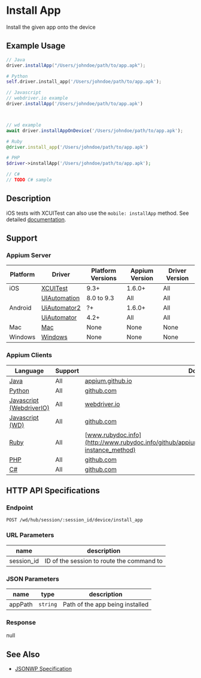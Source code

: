 # Install App

Install the given app onto the device

## Example Usage

```java
// Java
driver.installApp("/Users/johndoe/path/to/app.apk");

```

```python
# Python
self.driver.install_app('/Users/johndoe/path/to/app.apk');

```

```javascript
// Javascript
// webdriver.io example
driver.installApp('/Users/johndoe/path/to/app.apk')



// wd example
await driver.installAppOnDevice('/Users/johndoe/path/to/app.apk');

```

```ruby
# Ruby
@driver.install_app('/Users/johndoe/path/to/app.apk')

```

```php
# PHP
$driver->installApp('/Users/johndoe/path/to/app.apk');

```

```csharp
// C#
// TODO C# sample

```

## Description

iOS tests with XCUITest can also use the `mobile: installApp` method. See detailed [documentation](/docs/en/writing-running-appium/ios/ios-xctest-mobile-apps-management.md#mobile-installapp).

## Support

### Appium Server

| Platform | Driver                                                   | Platform Versions | Appium Version | Driver Version |
| -------- | -------------------------------------------------------- | ----------------- | -------------- | -------------- |
| iOS      | [XCUITest](/docs/en/drivers/ios-xcuitest.md)             | 9.3+              | 1.6.0+         | All            |
|          | [UIAutomation](/docs/en/drivers/ios-uiautomation.md)     | 8.0 to 9.3        | All            | All            |
| Android  | [UiAutomator2](/docs/en/drivers/android-uiautomator2.md) | ?+                | 1.6.0+         | All            |
|          | [UiAutomator](/docs/en/drivers/android-uiautomator.md)   | 4.2+              | All            | All            |
| Mac      | [Mac](/docs/en/drivers/mac.md)                           | None              | None           | None           |
| Windows  | [Windows](/docs/en/drivers/windows.md)                   | None              | None           | None           |

### Appium Clients

| Language                                                             | Support | Documentation                                                                                                                     |
| -------------------------------------------------------------------- | ------- | --------------------------------------------------------------------------------------------------------------------------------- |
| [Java](https://github.com/appium/java-client/releases/latest)        | All     | [appium.github.io](http://appium.github.io/java-client/io/appium/java_client/InteractsWithApps.html#installApp-java.lang.String-) |
| [Python](https://github.com/appium/python-client/releases/latest)    | All     | [github.com](https://github.com/appium/python-client/blob/master/appium/webdriver/webdriver.py#L554)                              |
| [Javascript (WebdriverIO)](http://webdriver.io/index.html)           | All     | [webdriver.io](http://webdriver.io/api/mobile/installApp.html)                                                                    |
| [Javascript (WD)](https://github.com/admc/wd/releases/latest)        | All     | [github.com](https://github.com/admc/wd/blob/master/lib/commands.js#L2540)                                                        |
| [Ruby](https://github.com/appium/ruby_lib/releases/latest)           | All     | [www.rubydoc.info](http://www.rubydoc.info/github/appium/ruby_lib_core/Appium/Core/Device#install_app-instance_method)            |
| [PHP](https://github.com/appium/php-client/releases/latest)          | All     | [github.com](https://github.com/appium/php-client/)                                                                               |
| [C#](https://github.com/appium/appium-dotnet-driver/releases/latest) | All     | [github.com](https://github.com/appium/appium-dotnet-driver/)                                                                     |

## HTTP API Specifications

### Endpoint

`POST /wd/hub/session/:session_id/device/install_app`

### URL Parameters

| name       | description                               |
| ---------- | ----------------------------------------- |
| session_id | ID of the session to route the command to |

### JSON Parameters

| name    | type     | description                     |
| ------- | -------- | ------------------------------- |
| appPath | `string` | Path of the app being installed |

### Response

null

## See Also

* [JSONWP Specification](https://github.com/appium/appium-base-driver/blob/master/lib/mjsonwp/routes.js#L372)